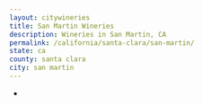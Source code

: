 ```yaml
---
layout: citywineries
title: San Martin Wineries
description: Wineries in San Martin, CA
permalink: /california/santa-clara/san-martin/
state: ca
county: santa clara
city: san martin
---
```

-
